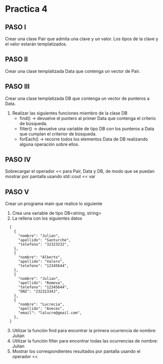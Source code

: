 # Practica 4

## PASO I
Crear una clase Pair que admita una clave y un valor. Los tipos de la clave y el valor estarán templatizados.

## PASO II
Crear una clase templatizada Data que contenga un vector de Pair.

## PASO III
Crear una clase templatizada DB que contenga un vector de punteros a Data.

1. Realizar las siguientes funciones miembro de la clase DB
    - find() -> devuelve el puntero al primer Data que contenga el criterio de búsqueda.
    - filter() -> devuelve una variable de tipo DB con los punteros a Data que cumplan el criterior de búsqueda.
    - forEach() -> recorre todos los elementos Data de DB realizando alguna operación sobre ellos.

## PASO IV
Sobrecargar el operador << para Pair, Data y DB, de modo que se puedan mostrar por pantalla usando std::cout << var

## PASO V
Crear un programa main que realice lo siguiente
1. Crea una variable de tipo DB<string, string>
2. La rellena con los siguientes datos

```
  [
    {
      "nombre": "Julian",
      "apellido": "Santurche",
      "telefono": "32323232",
    },
    {
      "nombre": "Alberto",
      "apellido": "Valero",
      "telefono": "12345644",
    },
    {
      "nombre": "Julian",
      "apellido": "Romeva",
      "telefono": "12345644",
      "DNI": "23232334J",
    },
    {
      "nombre": "Lucrecia",
      "apellido": "Aveces",
      "email": "lalucre@gmail.com",
    },
  ]
```

3. Utilizar la función find para encontrar la primera ocurrencia de nombre: Julian
4. Utilizar la función filter para encontrar todas las ocurrencias de nombre: Julian
5. Mostrar los correspondientes resultados por pantalla usando el operador <<